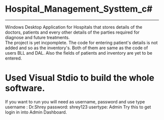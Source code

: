 # Hospital_Management_Systtem_c#
_______________________________________________________________________________________________



Windows Desktop Application for Hospitals that stores details of the doctors, patients and every other details of the parties required for diagnose and future treatments.  
The project is yet incpomplete. 
The code for entering patient's details is not added and so as the inventory's. Both of them are same as the code of users BLL and DAL.
Also the fields of patients and inventory are yet to be entered.

# Used Visual Stdio to build the whole software. #
If you want to run you will need as username, password and use type
username : Dr.Shrey
password: shrey123
usertype: Admin
Try this to get login in into Admin Dashboard. 
